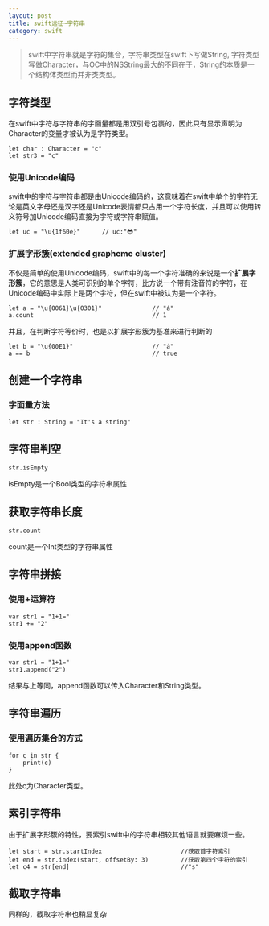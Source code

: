 ```yaml
---
layout: post
title: swift远征~字符串
category: swift
---
```


> swift中字符串就是字符的集合，字符串类型在swift下写做String, 字符类型写做Character，与OC中的NSString最大的不同在于，String的本质是一个结构体类型而并非类类型。

## 字符类型

在swift中字符与字符串的字面量都是用双引号包裹的，因此只有显示声明为Character的变量才被认为是字符类型。

```
let char : Character = "c"
let str3 = "c"
```

### 使用Unicode编码

swift中的字符与字符串都是由Unicode编码的，这意味着在swift中单个的字符无论是英文字母还是汉字还是Unicode表情都只占用一个字符长度，并且可以使用转义符号加Unicode编码直接为字符或字符串赋值。

```
let uc = "\u{1f60e}"      // uc:"😎"
```

### 扩展字形簇(extended grapheme cluster)

不仅是简单的使用Unicode编码，swift中的每一个字符准确的来说是一个**扩展字形簇**，它的意思是人类可识别的单个字符，比方说一个带有注音符的字符，在Unicode编码中实际上是两个字符，但在swift中被认为是一个字符。

```
let a = "\u{0061}\u{0301}"              // "á"
a.count                                 // 1
```

并且，在判断字符等价时，也是以扩展字形簇为基准来进行判断的

```
let b = "\u{00E1}"                      // "á"
a == b                                  // true
```

## 创建一个字符串


### 字面量方法

```
let str : String = "It's a string"
```

## 字符串判空

```
str.isEmpty
```
isEmpty是一个Bool类型的字符串属性

## 获取字符串长度

```
str.count
```

count是一个Int类型的字符串属性

## 字符串拼接

### 使用+运算符

```
var str1 = "1+1="
str1 += "2"
```

### 使用append函数

```
var str1 = "1+1="
str1.append("2")
```

结果与上等同，append函数可以传入Character和String类型。


## 字符串遍历

### 使用遍历集合的方式

```
for c in str {
    print(c)
}
```

此处c为Character类型。

## 索引字符串

由于扩展字形簇的特性，要索引swift中的字符串相较其他语言就要麻烦一些。

```
let start = str.startIndex                      //获取首字符索引
let end = str.index(start, offsetBy: 3)         //获取第四个字符的索引
let c4 = str[end]                               //"s"
```

## 截取字符串

同样的，截取字符串也稍显复杂

```
```







